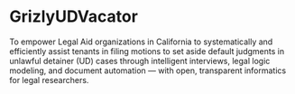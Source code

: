 # GrizlyUDVacator
To empower Legal Aid organizations in California to systematically and efficiently assist tenants in filing motions to set aside default judgments in unlawful detainer (UD) cases through intelligent interviews, legal logic modeling, and document automation — with open, transparent informatics for legal researchers.
